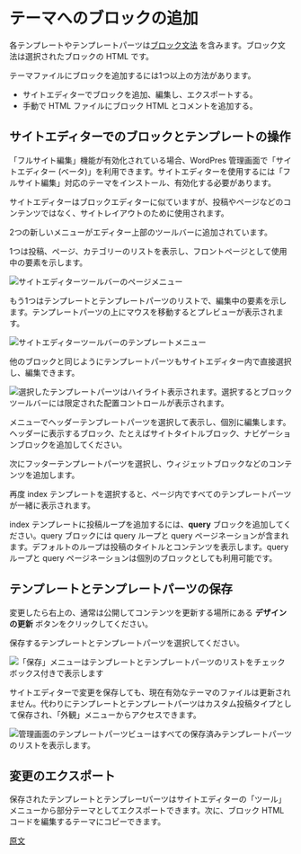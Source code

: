<!--
# Adding blocks to your theme
 -->
# テーマへのブロックの追加
<!--
Each template or template part contains the [block grammar](https://developer.wordpress.org/block-editor/principles/key-concepts/#blocks), the HTML, for the selected blocks.

There is more than one way to add blocks to the theme files:

-   Adding and editing blocks in the site editor and exporting the theme.
-   Adding block HTML and comments to the HTML files manually.
 -->
各テンプレートやテンプレートパーツは[ブロック文法](https://ja.wordpress.org/team/handbook/block-editor/principles/key-concepts/#blocks) を含みます。ブロック文法は選択されたブロックの HTML です。

テーマファイルにブロックを追加するには1つ以上の方法があります。

- サイトエディターでブロックを追加、編集し、エクスポートする。
- 手動で HTML ファイルにブロック HTML とコメントを追加する。

<!--
## Working with blocks and templates in the site editor
 -->
## サイトエディターでのブロックとテンプレートの操作
<!--
The beta site editor is available from the WordPress admin area when full site editing is enabled. To use the site editor, a full site editing theme must be installed and active.

The site editor is similar to the block editor, but is used for the site layout instead of the post and page content.
 -->
「フルサイト編集」機能が有効化されている場合、WordPres 管理画面で「サイトエディター (ベータ)」を利用できます。サイトエディターを使用するには「フルサイト編集」対応のテーマをインストール、有効化する必要があります。

サイトエディターはブロックエディターに似ていますが、投稿やページなどのコンテンツではなく、サイトレイアウトのために使用されます。

<!--
Two new menus have been added to the top toolbar of the editor:

One that shows a list of posts, pages and categories, and indicates the item that is used as the front page.

![Site editor toolbar page menu](https://wordpress.org/gutenberg/files/2020/07/block-based-themes-page-menu.png)
 -->
2つの新しいメニューがエディター上部のツールバーに追加されています。

1つは投稿、ページ、カテゴリーのリストを表示し、フロントページとして使用中の要素を示します。

![サイトエディターツールバーのページメニュー](https://wordpress.org/gutenberg/files/2020/07/block-based-themes-page-menu.png)
<!--
And a list of templates and template parts, that indicates the item that is being edited. Hovering over the parts will show a preview.
 -->
もう1つはテンプレートとテンプレートパーツのリストで、編集中の要素を示します。テンプレートパーツの上にマウスを移動するとプレビューが表示されます。
<!--
![Site editor toolbar template menu](https://wordpress.org/gutenberg/files/2020/07/block-based-themes-template-menu.png)
 -->
![サイトエディターツールバーのテンプレートメニュー](https://wordpress.org/gutenberg/files/2020/07/block-based-themes-template-menu.png)
<!--
Template parts can be selected and edited directly in the site editor, like other blocks:
 -->
他のブロックと同じようにテンプレートパーツもサイトエディター内で直接選択し、編集できます。

<!--
![A selected template part is highlighted. When selected, the template part has a limited set of alignment controls in the block toolbar](https://wordpress.org/gutenberg/files/2020/07/block-based-themes-editor-template-part.png)
 -->
![選択したテンプレートパーツはハイライト表示されます。選択するとブロックツールバーには限定された配置コントロールが表示されます。](https://wordpress.org/gutenberg/files/2020/07/block-based-themes-editor-template-part.png)

<!--
Select the header template part in the menu to view and edit it individually. Add the blocks that you would like in your header, for example a site title block, a navigation block, and an image.
 -->
メニューでヘッダーテンプレートパーツを選択して表示し、個別に編集します。ヘッダーに表示するブロック、たとえばサイトタイトルブロック、ナビゲーションブロックを追加してください。

<!--
Next, select the footer template part and add some content, for example widget blocks.

Select the index template again to view the template parts together in the page context.

To add a post loop to the index template, add a **query** block. The query block includes the query loop and the query pagination. The default loop displays the post title and post content. The query loop and query pagination are also available as individual blocks.
 -->
次にフッターテンプレートパーツを選択し、ウィジェットブロックなどのコンテンツを追加します。

再度 index テンプレートを選択すると、ページ内ですべてのテンプレートパーツが一緒に表示されます。

index テンプレートに投稿ループを追加するには、**query** ブロックを追加してください。query ブロックには query ループと query ページネーションが含まれます。デフォルトのループは投稿のタイトルとコンテンツを表示します。query ループと query ページネーションは個別のブロックとしても利用可能です。

<!--
## Saving templates and template parts
 -->
## テンプレートとテンプレートパーツの保存

<!--
When you have made your changes, click on the **update design** button in the upper right corner,
where you normally publish and update your content.

Select the templates and template parts that you want to save:
 -->
変更したら右上の、通常は公開してコンテンツを更新する場所にある **デザインの更新** ボタンをクリックしてください。

保存するテンプレートとテンプレートパーツを選択してください。

<!--
![The save menu displays a list of templates and template parts with checkboxes](https://wordpress.org/gutenberg/files/2020/07/block-based-themes-save.png)
 -->
![「保存」メニューはテンプレートとテンプレートパーツのリストをチェックボックス付きで表示します](https://wordpress.org/gutenberg/files/2020/07/block-based-themes-save.png)

<!--
When you save changes in the site editor, the files in the active theme are not updated. Instead, the templates and template parts are saved as custom post types, that are accessed via the appearance menu.
 -->
サイトエディターで変更を保存しても、現在有効なテーマのファイルは更新されません。代わりにテンプレートとテンプレートパーツはカスタム投稿タイプとして保存され、「外観」メニューからアクセスできます。

<!--
![The template parts view in the admin area displays a list of all saved template parts](https://wordpress.org/gutenberg/files/2020/07/block-based-themes-appearance-template-parts.png)
 -->
![管理画面のテンプレートパーツビューはすべての保存済みテンプレートパーツのリストを表示します。](https://wordpress.org/gutenberg/files/2020/07/block-based-themes-appearance-template-parts.png)

<!--
## Exporting changes
 -->
## 変更のエクスポート

<!--
Saved templates and template parts can be exported as a partial theme from the Tools menu in the site editor. The block HTML code can then be copied to the theme that you are editing.
 -->
保存されたテンプレートとテンプレーtパーツはサイトエディターの「ツール」メニューから部分テーマとしてエクスポートできます。次に、ブロック HTML コードを編集するテーマにコピーできます。

[原文](https://github.com/WordPress/gutenberg/blob/master/docs/designers-developers/developers/tutorials/block-based-themes/block-based-themes-2-adding-blocks.md)
